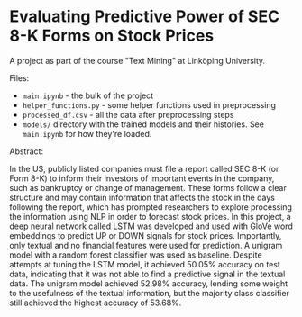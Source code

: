 # Evaluating Predictive Power of SEC 8-K Forms on Stock Prices
A project as part of the course "Text Mining" at Linköping University.

Files:
- `main.ipynb` - the bulk of the project
- `helper_functions.py` - some helper functions used in preprocessing
- `processed_df.csv` - all the data after preprocessing steps
- `models/` directory with the trained models and their histories. See `main.ipynb` for how they're loaded.

Abstract:

In the US, publicly listed companies must file a report called SEC 8-K
(or Form 8-K) to inform their investors of important events in the company, such
as bankruptcy or change of management. These forms follow a clear structure
and may contain information that affects the stock in the days following the
report, which has prompted researchers to explore processing the information
using NLP in order to forecast stock prices. In this project, a deep neural
network called LSTM was developed and used with GloVe word embeddings
to predict UP or DOWN signals for stock prices. Importantly, only textual
and no financial features were used for prediction. A unigram model with a
random forest classifier was used as baseline. Despite attempts at tuning the
LSTM model, it achieved 50.05% accuracy on test data, indicating that it was
not able to find a predictive signal in the textual data. The unigram model
achieved 52.98% accuracy, lending some weight to the usefulness of the textual
information, but the majority class classifier still achieved the highest accuracy
of 53.68%.
